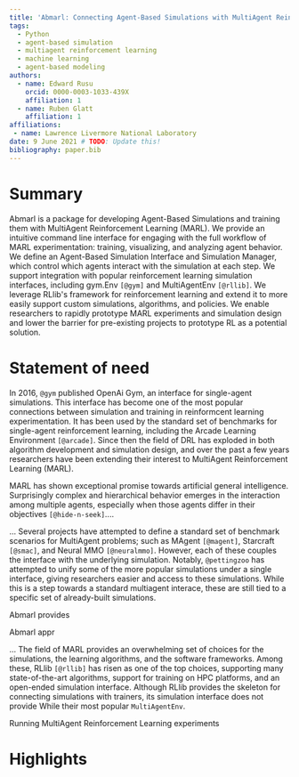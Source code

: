 ```yaml
---
title: 'Abmarl: Connecting Agent-Based Simulations with MultiAgent Reinforcement Learning'
tags:
  - Python
  - agent-based simulation
  - multiagent reinforcement learning
  - machine learning
  - agent-based modeling
authors:
  - name: Edward Rusu
    orcid: 0000-0003-1033-439X
    affiliation: 1
  - name: Ruben Glatt
    affiliation: 1
affiliations:
 - name: Lawrence Livermore National Laboratory
date: 9 June 2021 # TODO: Update this!
bibliography: paper.bib
---
```


# Summary

Abmarl is a package for developing Agent-Based Simulations and training them
with MultiAgent Reinforcement Learning (MARL). We provide an intuitive command line
interface for engaging with the full workflow of MARL experimentation: training,
visualizing, and analyzing agent behavior. We define an Agent-Based Simulation
Interface and Simulation Manager, which control which agents interact with the
simulation at each step. We support integration with popular reinforcement learning
simulation interfaces, including gym.Env `[@gym]` and MultiAgentEnv `[@rllib]`.
We leverage RLlib's framework for reinforcement learning and extend it to more easily
support custom simulations, algorithms, and policies. We enable researchers to
rapidly prototype MARL experiments and simulation design and lower the barrier
for pre-existing projects to prototype RL as a potential solution.

# Statement of need

In 2016, `@gym` published OpenAi Gym, an interface for single-agent simulations. This interface
has become one of the most popular connections between simulation and training in reinformcent learning
experimentation. It has been used by the standard set of benchmarks for single-agent
reinforcement learning, including the Arcade Learning Environment `[@arcade]`.
Since then the field of DRL has exploded in both algorithm development
and simulation design, and over the past a few years researchers have been extending
their interest to MultiAgent Reinforcement Learning (MARL).

MARL has shown exceptional promise towards artificial
general intelligence. Surprisingly complex and hierarchical behavior emerges in the
interaction among multiple agents, especially when those agents differ in their
objectives `[@hide-n-seek]`....

... Several projects have attempted to define a standard set
of benchmark scenarios for MultiAgent problems; such as MAgent `[@magent]`, Starcraft `[@smac]`, and
Neural MMO `[@neuralmmo]`. However, each of these couples the interface with the 
underlying simulation. Notably, `@pettingzoo` has attempted to unify some of
the more popular simulations under a single interface, giving researchers easier
and access to these simulations. While this is a step towards
a standard multiagent interace, these are still tied to a specific set of already-built simulations.

Abmarl provides 

Abmarl appr

...
The field of MARL provides an overwhelming set of choices for
the simulations, the learning algorithms, and the software frameworks. Among these,
RLlib `[@rllib]` has risen as one of the top choices, supporting many state-of-the-art
algorithms, support for training on HPC platforms, and an open-ended simulation interface.
Although RLlib provides the skeleton for connecting simulations with trainers, its
simulation interface does not provide 
While their most popular `MultiAgentEnv`.




Running MultiAgent Reinforcement Learning experiments 

<!-- TODO: Supply a statement of need of connecting Agent Based Simulations with MultiAgent
Reinforcement Learning.
Main points:
1. Gym.Env is a standard interfance for single-agent RL that allowed practitioners
    to set a speciic goal towards an simulation design, reuse other's work, create
    algorithms designed for a single simulation interface.
2. Movement towards MARL, and while there have been lots of great baseline simulatoin
    (include citations here), they have all been tied to specific simulation.
3. Abmarl provides an interface for simulations that are naturally implemented
    as agent-based simulations.
4. Additionally, Abmarl simplifies the "learning curve" needed to get started with
    MARL libraries, such as RLlib, lowering the barrier for researchers who are
    interested in usinng RL in their work.
-->

# Highlights

<!-- Brief section highlighting Abmarl's use in plume and emergent adversarial behaviors. -->

<!-- # Mathematics

Single dollars ($) are required for inline mathematics e.g. $f(x) = e^{\pi/x}$

Double dollars make self-standing equations:

$$\Theta(x) = \left\{\begin{array}{l}
0\textrm{ if } x < 0\cr
1\textrm{ else}
\end{array}\right.$$

You can also use plain \LaTeX for equations
\begin{equation}\label{eq:fourier}
\hat f(\omega) = \int_{-\infty}^{\infty} f(x) e^{i\omega x} dx
\end{equation}
and refer to \autoref{eq:fourier} from text.

# Citations

Citations to entries in paper.bib should be in
[rMarkdown](http://rmarkdown.rstudio.com/authoring_bibliographies_and_citations.html)
format.

If you want to cite a software repository URL (e.g. something on GitHub without a preferred
citation) then you can do it with the example BibTeX entry below for @fidgit.

For a quick reference, the following citation commands can be used:
- `@author:2001`  ->  "Author et al. (2001)"
- `[@author:2001]` -> "(Author et al., 2001)"
- `[@author1:2001; @author2:2001]` -> "(Author1 et al., 2001; Author2 et al., 2002)"

# Figures

Figures can be included like this:
![Caption for example figure.\label{fig:example}](figure.png)
and referenced from text using \autoref{fig:example}.

Figure sizes can be customized by adding an optional second parameter:
![Caption for example figure.](figure.png){ width=20% }

# Acknowledgements

We acknowledge contributions from Brigitta Sipocz, Syrtis Major, and Semyeong
Oh, and support from Kathryn Johnston during the genesis of this project.

# References -->

